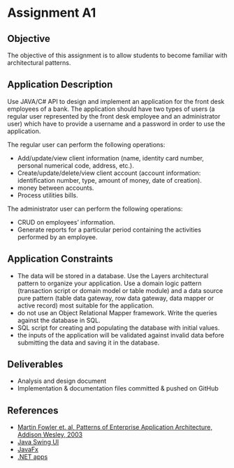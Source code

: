 # Assignment A1

## Objective
The objective of this assignment is to allow students to become familiar with architectural patterns.

## Application Description
Use JAVA/C# API to design and implement an application for the front desk employees of a bank. The application should have two types of users (a regular user represented by the front desk employee and an administrator user) which have to provide a username and a password in order to use the application.

The regular user can perform the following operations:
- Add/update/view client information (name, identity card number, personal numerical code, address, etc.).
- Create/update/delete/view client account (account information: identification number, type, amount of money, date of creation).
- money between accounts.
- Process utilities bills.

The administrator user can perform the following operations:
- CRUD on employees’ information.
- Generate reports for a particular period containing the activities performed by an employee.

## Application Constraints
- The data will be stored in a database. Use the Layers architectural pattern to organize your application. Use a domain logic pattern (transaction script or domain model or table module) and a data source pure pattern (table data gateway, row data gateway, data mapper or active record) most suitable for the application.
- do not use an Object Relational Mapper framework. Write the queries against the database in SQL.
- SQL script for creating and populating the database with initial values.
- the inputs of the application will be validated against invalid data before submitting the data and saving it in the database.

## Deliverables
- Analysis and design document
- Implementation & documentation files committed & pushed on GitHub

## References
- [Martin Fowler et. al, Patterns of Enterprise Application Architecture, Addison Wesley, 2003](http://training.hasintech.com/download/attachments/1802696/Patterns%20of%20Enterprise%20Application%20Architecture%20-%20Martin%20Fowler.pdf?version=1&modificationDate=1464702352696&api=v2)
- [Java Swing UI](https://docs.oracle.com/javase/tutorial/uiswing/)
- [JavaFx](https://docs.oracle.com/javase/8/javafx/get-started-tutorial/index.html)
- [.NET apps](https://docs.microsoft.com/en-us/dotnet/framework/develop-client-apps)
